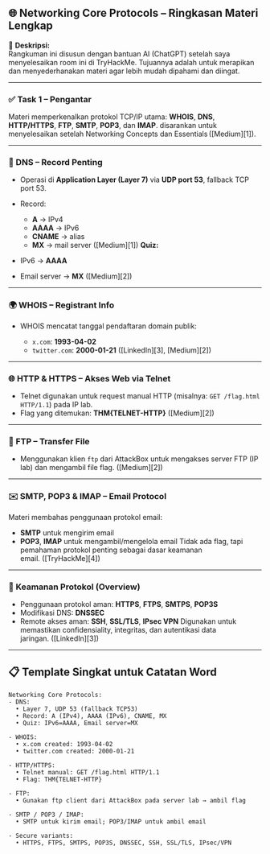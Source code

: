 ## 🌐 Networking Core Protocols – Ringkasan Materi Lengkap

📝 **Deskripsi:**  
Rangkuman ini disusun dengan bantuan AI (ChatGPT) setelah saya menyelesaikan room ini di TryHackMe. Tujuannya adalah untuk merapikan dan menyederhanakan materi agar lebih mudah dipahami dan diingat.

---

### ✅ Task 1 – Pengantar

Materi memperkenalkan protokol TCP/IP utama: **WHOIS**, **DNS**, **HTTP/HTTPS**, **FTP**, **SMTP**, **POP3**, dan **IMAP**. disarankan untuk menyelesaikan setelah Networking Concepts dan Essentials ([Medium][1]).

---

### 🧭 DNS – Record Penting

* Operasi di **Application Layer (Layer 7)** via **UDP port 53**, fallback TCP port 53.
* Record:

  * **A** → IPv4
  * **AAAA** → IPv6
  * **CNAME** → alias
  * **MX** → mail server ([Medium][1])
    **Quiz:**
* IPv6 → **AAAA**
* Email server → **MX** ([Medium][2])

---

### 🌍 WHOIS – Registrant Info

* WHOIS mencatat tanggal pendaftaran domain publik:

  * `x.com`: **1993-04-02**
  * `twitter.com`: **2000-01-21** ([LinkedIn][3], [Medium][2])

---

### 🌐 HTTP & HTTPS – Akses Web via Telnet

* Telnet digunakan untuk request manual HTTP (misalnya: `GET /flag.html HTTP/1.1`) pada IP lab.
* Flag yang ditemukan: **THM{TELNET-HTTP}** ([Medium][2])

---

### 📂 FTP – Transfer File

* Menggunakan klien `ftp` dari AttackBox untuk mengakses server FTP (IP lab) dan mengambil file flag. ([Medium][2])

---

### ✉️ SMTP, POP3 & IMAP – Email Protocol

Materi membahas penggunaan protokol email:

* **SMTP** untuk mengirim email
* **POP3**, **IMAP** untuk mengambil/mengelola email
  Tidak ada flag, tapi pemahaman protokol penting sebagai dasar keamanan email. ([TryHackMe][4])

---

### 🔐 Keamanan Protokol (Overview)

* Penggunaan protokol aman: **HTTPS**, **FTPS**, **SMTPS**, **POP3S**
* Modifikasi DNS: **DNSSEC**
* Remote akses aman: **SSH**, **SSL/TLS**, **IPsec VPN**
  Digunakan untuk memastikan confidensiality, integritas, dan autentikasi data jaringan. ([LinkedIn][3])

---

## 📋 Template Singkat untuk Catatan Word

```
Networking Core Protocols:
- DNS:
  • Layer 7, UDP 53 (fallback TCP53)
  • Record: A (IPv4), AAAA (IPv6), CNAME, MX
  • Quiz: IPv6=AAAA, Email server=MX

- WHOIS:
  • x.com created: 1993-04-02
  • twitter.com created: 2000-01-21

- HTTP/HTTPS:
  • Telnet manual: GET /flag.html HTTP/1.1
  • Flag: THM{TELNET-HTTP}

- FTP:
  • Gunakan ftp client dari AttackBox pada server lab → ambil flag

- SMTP / POP3 / IMAP:
  • SMTP untuk kirim email; POP3/IMAP untuk ambil email

- Secure variants:
  • HTTPS, FTPS, SMTPS, POP3S, DNSSEC, SSH, SSL/TLS, IPsec/VPN
```
